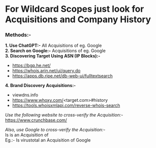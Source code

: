 # For Wildcard Scopes just look for Acquisitions and Company History

### Methods:-
**1. Use ChatGPT:-** All Acquisitions of <target> eg. Google  
**2. Search on Google:-** Acquisitions of <target> eg. Google  
**3. Discovering Target Using ASN (IP Blocks):-**
- https://bgp.he.net/  
- https://whois.arin.net/ui/query.do  
- https://apps.db.ripe.net/db-web-ui/fulltextsearch
  
**4. Brand Discovery Acquisitions:-**
- viewdns.info  
- https://www.whoxy.com/<target.com>#history  
- https://tools.whoisxmlapi.com/reverse-whois-search

*Use the following website to cross-verify the Acquisition:-*  
https://www.crunchbase.com/

*Also, use Google to cross-verify the Acquisition:-*  
Is <target> is an Acquisition of <Parent Company>  
Eg.:- Is virustotal an Acquisition of Google
